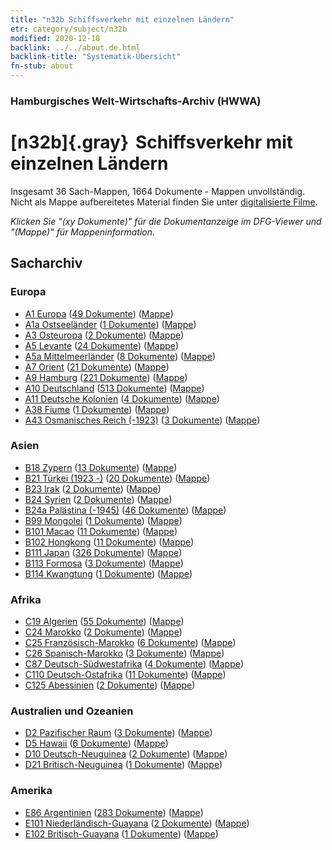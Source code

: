 ```yaml
---
title: "n32b Schiffsverkehr mit einzelnen Ländern"
etr: category/subject/n32b
modified: 2020-12-18
backlink: ../../about.de.html
backlink-title: "Systematik-Übersicht"
fn-stub: about
---
```


### Hamburgisches Welt-Wirtschafts-Archiv (HWWA)
# [n32b]{.gray}&#8201; Schiffsverkehr mit einzelnen Ländern&#160; 




Insgesamt 36 Sach-Mappen, 1664 Dokumente - Mappen unvollständig.
Nicht als Mappe aufbereitetes Material finden Sie unter [digitalisierte Filme](/film/h1_sh).

_Klicken Sie "(xy Dokumente)" für die Dokumentanzeige im DFG-Viewer und "(Mappe)" für Mappeninformation._

## Sacharchiv




### Europa

- [A1 Europa](../../../geo/about.de.html#A1) (<a href="https://dfg-viewer.de/show/?tx_dlf[id]=https://pm20.zbw.eu/mets/sh/1408xx/140892/1456xx/145645/public.mets.de.xml" target="_blank">49 Dokumente</a>) ([Mappe](http://purl.org/pressemappe20/folder/sh/140892,145645))
- [A1a Ostseeländer](../../../geo/about.de.html#A1a) (<a href="https://dfg-viewer.de/show/?tx_dlf[id]=https://pm20.zbw.eu/mets/sh/1408xx/140894/1456xx/145645/public.mets.de.xml" target="_blank">1 Dokumente</a>) ([Mappe](http://purl.org/pressemappe20/folder/sh/140894,145645))
- [A3 Osteuropa](../../../geo/about.de.html#A3) (<a href="https://dfg-viewer.de/show/?tx_dlf[id]=https://pm20.zbw.eu/mets/sh/1408xx/140896/1456xx/145645/public.mets.de.xml" target="_blank">2 Dokumente</a>) ([Mappe](http://purl.org/pressemappe20/folder/sh/140896,145645))
- [A5 Levante](../../../geo/about.de.html#A5) (<a href="https://dfg-viewer.de/show/?tx_dlf[id]=https://pm20.zbw.eu/mets/sh/1408xx/140898/1456xx/145645/public.mets.de.xml" target="_blank">24 Dokumente</a>) ([Mappe](http://purl.org/pressemappe20/folder/sh/140898,145645))
- [A5a Mittelmeerländer](../../../geo/about.de.html#A5a) (<a href="https://dfg-viewer.de/show/?tx_dlf[id]=https://pm20.zbw.eu/mets/sh/1408xx/140899/1456xx/145645/public.mets.de.xml" target="_blank">8 Dokumente</a>) ([Mappe](http://purl.org/pressemappe20/folder/sh/140899,145645))
- [A7 Orient](../../../geo/about.de.html#A7) (<a href="https://dfg-viewer.de/show/?tx_dlf[id]=https://pm20.zbw.eu/mets/sh/1409xx/140902/1456xx/145645/public.mets.de.xml" target="_blank">21 Dokumente</a>) ([Mappe](http://purl.org/pressemappe20/folder/sh/140902,145645))
- [A9 Hamburg](../../../geo/about.de.html#A9) (<a href="https://dfg-viewer.de/show/?tx_dlf[id]=https://pm20.zbw.eu/mets/sh/1409xx/140905/1456xx/145645/public.mets.de.xml" target="_blank">221 Dokumente</a>) ([Mappe](http://purl.org/pressemappe20/folder/sh/140905,145645))
- [A10 Deutschland](../../../geo/about.de.html#A10) (<a href="https://dfg-viewer.de/show/?tx_dlf[id]=https://pm20.zbw.eu/mets/sh/1261xx/126128/1456xx/145645/public.mets.de.xml" target="_blank">513 Dokumente</a>) ([Mappe](http://purl.org/pressemappe20/folder/sh/126128,145645))
- [A11 Deutsche Kolonien](../../../geo/about.de.html#A11) (<a href="https://dfg-viewer.de/show/?tx_dlf[id]=https://pm20.zbw.eu/mets/sh/1409xx/140960/1456xx/145645/public.mets.de.xml" target="_blank">4 Dokumente</a>) ([Mappe](http://purl.org/pressemappe20/folder/sh/140960,145645))
- [A38 Fiume](../../../geo/about.de.html#A38) (<a href="https://dfg-viewer.de/show/?tx_dlf[id]=https://pm20.zbw.eu/mets/sh/1410xx/141014/1456xx/145645/public.mets.de.xml" target="_blank">1 Dokumente</a>) ([Mappe](http://purl.org/pressemappe20/folder/sh/141014,145645))
- [A43 Osmanisches Reich (-1923)](../../../geo/about.de.html#A43) (<a href="https://dfg-viewer.de/show/?tx_dlf[id]=https://pm20.zbw.eu/mets/sh/1410xx/141034/1456xx/145645/public.mets.de.xml" target="_blank">3 Dokumente</a>) ([Mappe](http://purl.org/pressemappe20/folder/sh/141034,145645))

### Asien

- [B18 Zypern](../../../geo/about.de.html#B18) (<a href="https://dfg-viewer.de/show/?tx_dlf[id]=https://pm20.zbw.eu/mets/sh/1410xx/141079/1456xx/145645/public.mets.de.xml" target="_blank">13 Dokumente</a>) ([Mappe](http://purl.org/pressemappe20/folder/sh/141079,145645))
- [B21 Türkei (1923 -)](../../../geo/about.de.html#B21) (<a href="https://dfg-viewer.de/show/?tx_dlf[id]=https://pm20.zbw.eu/mets/sh/1411xx/141111/1456xx/145645/public.mets.de.xml" target="_blank">20 Dokumente</a>) ([Mappe](http://purl.org/pressemappe20/folder/sh/141111,145645))
- [B23 Irak](../../../geo/about.de.html#B23) (<a href="https://dfg-viewer.de/show/?tx_dlf[id]=https://pm20.zbw.eu/mets/sh/1411xx/141113/1456xx/145645/public.mets.de.xml" target="_blank">2 Dokumente</a>) ([Mappe](http://purl.org/pressemappe20/folder/sh/141113,145645))
- [B24 Syrien](../../../geo/about.de.html#B24) (<a href="https://dfg-viewer.de/show/?tx_dlf[id]=https://pm20.zbw.eu/mets/sh/1411xx/141114/1456xx/145645/public.mets.de.xml" target="_blank">2 Dokumente</a>) ([Mappe](http://purl.org/pressemappe20/folder/sh/141114,145645))
- [B24a Palästina (-1945)](../../../geo/about.de.html#B24a) (<a href="https://dfg-viewer.de/show/?tx_dlf[id]=https://pm20.zbw.eu/mets/sh/1411xx/141115/1456xx/145645/public.mets.de.xml" target="_blank">46 Dokumente</a>) ([Mappe](http://purl.org/pressemappe20/folder/sh/141115,145645))
- [B99 Mongolei](../../../geo/about.de.html#B99) (<a href="https://dfg-viewer.de/show/?tx_dlf[id]=https://pm20.zbw.eu/mets/sh/1412xx/141261/1456xx/145645/public.mets.de.xml" target="_blank">1 Dokumente</a>) ([Mappe](http://purl.org/pressemappe20/folder/sh/141261,145645))
- [B101 Macao](../../../geo/about.de.html#B101) (<a href="https://dfg-viewer.de/show/?tx_dlf[id]=https://pm20.zbw.eu/mets/sh/1412xx/141267/1456xx/145645/public.mets.de.xml" target="_blank">11 Dokumente</a>) ([Mappe](http://purl.org/pressemappe20/folder/sh/141267,145645))
- [B102 Hongkong](../../../geo/about.de.html#B102) (<a href="https://dfg-viewer.de/show/?tx_dlf[id]=https://pm20.zbw.eu/mets/sh/1412xx/141268/1456xx/145645/public.mets.de.xml" target="_blank">11 Dokumente</a>) ([Mappe](http://purl.org/pressemappe20/folder/sh/141268,145645))
- [B111 Japan](../../../geo/about.de.html#B111) (<a href="https://dfg-viewer.de/show/?tx_dlf[id]=https://pm20.zbw.eu/mets/sh/1412xx/141272/1456xx/145645/public.mets.de.xml" target="_blank">326 Dokumente</a>) ([Mappe](http://purl.org/pressemappe20/folder/sh/141272,145645))
- [B113 Formosa](../../../geo/about.de.html#B113) (<a href="https://dfg-viewer.de/show/?tx_dlf[id]=https://pm20.zbw.eu/mets/sh/1412xx/141274/1456xx/145645/public.mets.de.xml" target="_blank">3 Dokumente</a>) ([Mappe](http://purl.org/pressemappe20/folder/sh/141274,145645))
- [B114 Kwangtung](../../../geo/about.de.html#B114) (<a href="https://dfg-viewer.de/show/?tx_dlf[id]=https://pm20.zbw.eu/mets/sh/1412xx/141275/1456xx/145645/public.mets.de.xml" target="_blank">1 Dokumente</a>) ([Mappe](http://purl.org/pressemappe20/folder/sh/141275,145645))

### Afrika

- [C19 Algerien](../../../geo/about.de.html#C19) (<a href="https://dfg-viewer.de/show/?tx_dlf[id]=https://pm20.zbw.eu/mets/sh/1413xx/141354/1456xx/145645/public.mets.de.xml" target="_blank">55 Dokumente</a>) ([Mappe](http://purl.org/pressemappe20/folder/sh/141354,145645))
- [C24 Marokko](../../../geo/about.de.html#C24) (<a href="https://dfg-viewer.de/show/?tx_dlf[id]=https://pm20.zbw.eu/mets/sh/1413xx/141356/1456xx/145645/public.mets.de.xml" target="_blank">2 Dokumente</a>) ([Mappe](http://purl.org/pressemappe20/folder/sh/141356,145645))
- [C25 Französisch-Marokko](../../../geo/about.de.html#C25) (<a href="https://dfg-viewer.de/show/?tx_dlf[id]=https://pm20.zbw.eu/mets/sh/1413xx/141358/1456xx/145645/public.mets.de.xml" target="_blank">6 Dokumente</a>) ([Mappe](http://purl.org/pressemappe20/folder/sh/141358,145645))
- [C26 Spanisch-Marokko](../../../geo/about.de.html#C26) (<a href="https://dfg-viewer.de/show/?tx_dlf[id]=https://pm20.zbw.eu/mets/sh/1413xx/141359/1456xx/145645/public.mets.de.xml" target="_blank">3 Dokumente</a>) ([Mappe](http://purl.org/pressemappe20/folder/sh/141359,145645))
- [C87 Deutsch-Südwestafrika](../../../geo/about.de.html#C87) (<a href="https://dfg-viewer.de/show/?tx_dlf[id]=https://pm20.zbw.eu/mets/sh/1414xx/141450/1456xx/145645/public.mets.de.xml" target="_blank">4 Dokumente</a>) ([Mappe](http://purl.org/pressemappe20/folder/sh/141450,145645))
- [C110 Deutsch-Ostafrika](../../../geo/about.de.html#C110) (<a href="https://dfg-viewer.de/show/?tx_dlf[id]=https://pm20.zbw.eu/mets/sh/1414xx/141471/1456xx/145645/public.mets.de.xml" target="_blank">11 Dokumente</a>) ([Mappe](http://purl.org/pressemappe20/folder/sh/141471,145645))
- [C125 Abessinien](../../../geo/about.de.html#C125) (<a href="https://dfg-viewer.de/show/?tx_dlf[id]=https://pm20.zbw.eu/mets/sh/1414xx/141482/1456xx/145645/public.mets.de.xml" target="_blank">2 Dokumente</a>) ([Mappe](http://purl.org/pressemappe20/folder/sh/141482,145645))

### Australien und Ozeanien

- [D2 Pazifischer Raum](../../../geo/about.de.html#D2) (<a href="https://dfg-viewer.de/show/?tx_dlf[id]=https://pm20.zbw.eu/mets/sh/1415xx/141593/1456xx/145645/public.mets.de.xml" target="_blank">3 Dokumente</a>) ([Mappe](http://purl.org/pressemappe20/folder/sh/141593,145645))
- [D5 Hawaii](../../../geo/about.de.html#D5) (<a href="https://dfg-viewer.de/show/?tx_dlf[id]=https://pm20.zbw.eu/mets/sh/1415xx/141595/1456xx/145645/public.mets.de.xml" target="_blank">6 Dokumente</a>) ([Mappe](http://purl.org/pressemappe20/folder/sh/141595,145645))
- [D10 Deutsch-Neuguinea](../../../geo/about.de.html#D10) (<a href="https://dfg-viewer.de/show/?tx_dlf[id]=https://pm20.zbw.eu/mets/sh/1416xx/141601/1456xx/145645/public.mets.de.xml" target="_blank">2 Dokumente</a>) ([Mappe](http://purl.org/pressemappe20/folder/sh/141601,145645))
- [D21 Britisch-Neuguinea](../../../geo/about.de.html#D21) (<a href="https://dfg-viewer.de/show/?tx_dlf[id]=https://pm20.zbw.eu/mets/sh/1416xx/141620/1456xx/145645/public.mets.de.xml" target="_blank">1 Dokumente</a>) ([Mappe](http://purl.org/pressemappe20/folder/sh/141620,145645))

### Amerika

- [E86 Argentinien](../../../geo/about.de.html#E86) (<a href="https://dfg-viewer.de/show/?tx_dlf[id]=https://pm20.zbw.eu/mets/sh/1416xx/141692/1456xx/145645/public.mets.de.xml" target="_blank">283 Dokumente</a>) ([Mappe](http://purl.org/pressemappe20/folder/sh/141692,145645))
- [E101 Niederländisch-Guayana](../../../geo/about.de.html#E101) (<a href="https://dfg-viewer.de/show/?tx_dlf[id]=https://pm20.zbw.eu/mets/sh/1416xx/141699/1456xx/145645/public.mets.de.xml" target="_blank">2 Dokumente</a>) ([Mappe](http://purl.org/pressemappe20/folder/sh/141699,145645))
- [E102 Britisch-Guayana](../../../geo/about.de.html#E102) (<a href="https://dfg-viewer.de/show/?tx_dlf[id]=https://pm20.zbw.eu/mets/sh/1417xx/141700/1456xx/145645/public.mets.de.xml" target="_blank">1 Dokumente</a>) ([Mappe](http://purl.org/pressemappe20/folder/sh/141700,145645))


